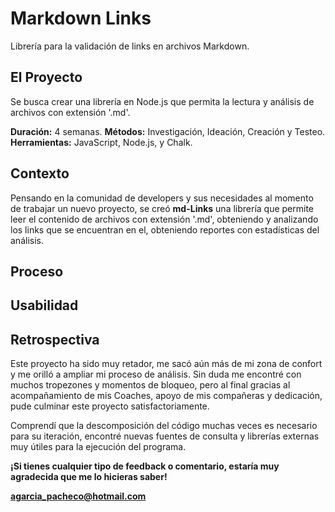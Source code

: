 # Markdown Links
Librería para la validación de links en archivos Markdown.

[](./images/consola.JPG)

## El Proyecto

Se busca crear una librería en Node.js que permita la lectura y análisis de archivos con extensión '.md'.

**Duración:** 4 semanas.
**Métodos:** Investigación, Ideación, Creación y Testeo.
**Herramientas:** JavaScript, Node.js, y Chalk.

## Contexto

Pensando en la comunidad de developers y sus necesidades al momento de trabajar un nuevo proyecto, se creó **md-Links** una librería que permite leer el contenido de archivos con extensión '.md', obteniendo y analizando los links que se encuentran en el, obteniendo reportes con estadísticas del análisis.

## Proceso

[](./images/Flujo.JPG)

## Usabilidad

[](./images/proceso1.JPG)
[](./images/proceso2.JPG)
[](./images/proceso3.JPG)
[](./images/proceso4.JPG)
[](./images/proceso5.JPG)

## Retrospectiva

Este proyecto ha sido muy retador, me sacó aún más de mi zona de confort y me orilló a ampliar mi proceso de análisis. Sin duda me encontré con muchos tropezones y momentos de bloqueo, pero al final gracias al acompañamiento de mis Coaches, apoyo de mis compañeras y dedicación, pude culminar este proyecto satisfactoriamente.

Comprendí que la descomposición del código muchas veces es necesario para su iteración, encontré nuevas fuentes de consulta y librerías externas muy útiles para la ejecución del programa. 

**¡Si tienes cualquier tipo de feedback o comentario, estaría muy agradecida que me lo hicieras saber!**

**agarcia_pacheco@hotmail.com**